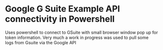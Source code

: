 # Google G Suite Example API connectivity in Powershell
Uses powershell to connect to GSuite with small browser window pop up for token information.
Very much a work in progress was used to pull some logs from Gsuite via the Google API
